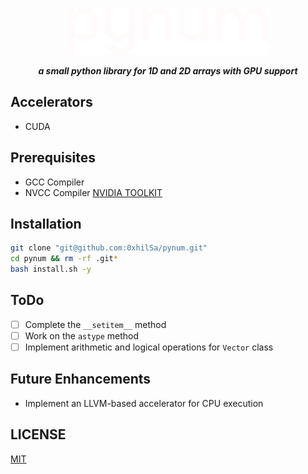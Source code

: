 <p align="center">
  <img src="./docs/pynum_light.png" alt="pynum">
</p>
<p align="center"><strong><em>a small python library for 1D and 2D arrays with GPU support</em></strong></p>

## Accelerators
- CUDA

## Prerequisites
  - GCC Compiler
  - NVCC Compiler [NVIDIA TOOLKIT](https://developer.nvidia.com/cuda-downloads)

## Installation
  ```bash
  git clone "git@github.com:0xhilSa/pynum.git"
  cd pynum && rm -rf .git*
  bash install.sh -y
  ```

## ToDo
- [ ] Complete the `__setitem__` method
- [ ] Work on the `astype` method
- [ ] Implement arithmetic and logical operations for `Vector` class

## Future Enhancements
- Implement an LLVM-based accelerator for CPU execution

## LICENSE
[MIT](./LICENSE)
